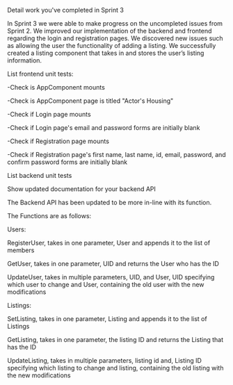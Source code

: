 Detail work you've completed in Sprint 3

In Sprint 3 we were able to make progress on the uncompleted issues from Sprint 2. We improved our implementation of the backend and frontend regarding the login and registration pages. We discovered new issues such as allowing the user the functionality of adding a listing. We successfully created a listing component that takes in and stores the user’s listing information.


List frontend unit tests:

-Check is AppComponent mounts

-Check is AppComponent page is titled "Actor's Housing"

-Check if Login page mounts

-Check if Login page's email and password forms are initially blank

-Check if Registration page mounts

-Check if Registration page's first name, last name, id, email, password, and confirm password forms are initially blank


List backend unit tests


Show updated documentation for your backend API 

The Backend API has been updated to be more in-line with its function.

The Functions are as follows:

Users:

  RegisterUser, takes in one parameter, User and appends it to the list of members

  GetUser, takes in one parameter, UID and returns the User who has the ID

  UpdateUser, takes in multiple parameters, UID, and User, UID specifying which user to change and User, containing the old user with the new modifications 

Listings:

  SetListing, takes in one parameter, Listing and appends it to the list of Listings

  GetListing, takes in one parameter, the listing ID and returns the Listing that has the ID

  UpdateListing, takes in multiple parameters, listing id and, Listing ID specifying which listing to change and listing, containing the old listing with the new modifications 

